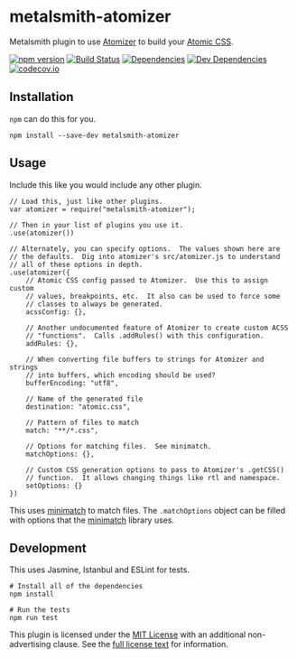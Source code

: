 metalsmith-atomizer
===================

Metalsmith plugin to use [Atomizer] to build your [Atomic CSS].

[![npm version](npm-badge)][npm-link]
[![Build Status][travis-badge]][travis-link]
[![Dependencies][dependencies-badge]][dependencies-link]
[![Dev Dependencies][devdependencies-badge]][devdependencies-link]
[![codecov.io][codecov-badge]][codecov-link]


Installation
------------

`npm` can do this for you.

    npm install --save-dev metalsmith-atomizer


Usage
-----

Include this like you would include any other plugin.

    // Load this, just like other plugins.
    var atomizer = require("metalsmith-atomizer");

    // Then in your list of plugins you use it.
    .use(atomizer())

    // Alternately, you can specify options.  The values shown here are
    // the defaults.  Dig into atomizer's src/atomizer.js to understand
    // all of these options in depth.
    .use(atomizer({
        // Atomic CSS config passed to Atomizer.  Use this to assign custom
        // values, breakpoints, etc.  It also can be used to force some
        // classes to always be generated.
        acssConfig: {},

        // Another undocumented feature of Atomizer to create custom ACSS
        // "functions".  Calls .addRules() with this configuration.
        addRules: {},

        // When converting file buffers to strings for Atomizer and strings
        // into buffers, which encoding should be used?
        bufferEncoding: "utf8",

        // Name of the generated file
        destination: "atomic.css",

        // Pattern of files to match
        match: "**/*.css",

        // Options for matching files.  See minimatch.
        matchOptions: {},

        // Custom CSS generation options to pass to Atomizer's .getCSS()
        // function.  It allows changing things like rtl and namespace.
        setOptions: {}
    })

This uses [minimatch] to match files.  The `.matchOptions` object can be filled with options that the [minimatch] library uses.


Development
-----------

This uses Jasmine, Istanbul and ESLint for tests.

    # Install all of the dependencies
    npm install

    # Run the tests
    npm run test

This plugin is licensed under the [MIT License][License] with an additional non-advertising clause.  See the [full license text][License] for information.


[Atomic CSS]: http://acss.io/
[Atomizer]: https://github.com/yahoo/atomizer
[codecov-badge]: https://codecov.io/github/tests-always-included/metalsmith-atomizer/coverage.svg?branch=master
[codecov-link]: https://codecov.io/github/tests-always-included/metalsmith-atomizer?branch=master
[dependencies-badge]: https://david-dm.org/tests-always-included/metalsmith-atomizer.png
[dependencies-link]: https://david-dm.org/tests-always-included/metalsmith-atomizer
[devdependencies-badge]: https://david-dm.org/tests-always-included/metalsmith-atomizer/dev-status.png
[devdependencies-link]: https://david-dm.org/tests-always-included/metalsmith-atomizer#info=devDependencies
[License]: LICENSE.md
[minimatch]: https://github.com/isaacs/minimatch
[npm-badge]: https://badge.fury.io/js/metalsmith-atomizer.svg
[npm-link]: https://npmjs.org/package/metalsmith-atomizer
[travis-badge]: https://secure.travis-ci.org/tests-always-included/metalsmith-atomizer.png
[travis-link]: http://travis-ci.org/tests-always-included/metalsmith-atomizer
